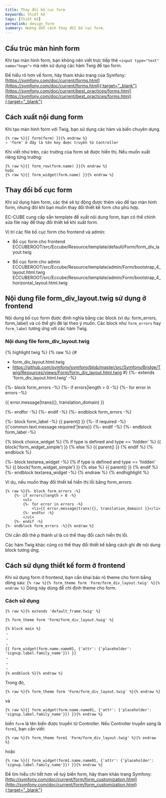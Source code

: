 ```yaml
---
title: Thay đổi bố cục form
keywords: thiết kế 
tags: [thiết kế]
permalink: design_form
summary: Hướng dẫn cách thay đổi bố cục form.
---
```


## Cấu trúc màn hình form
Khi tạo màn hình form, bạn không nên viết trực tiếp thẻ `<input type="text" name="hoge">` mà nên sử dụng các hàm Twig để tạo form.  

Để hiểu rõ hơn về form, hãy tham khảo trang của Symfony:  
[https://symfony.com/doc/current/forms.html](https://symfony.com/doc/current/forms.html){:target="_blank"}  
[https://symfony.com/doc/current/best_practices/forms.html](https://symfony.com/doc/current/best_practices/forms.html){:target="_blank"}

## Cách xuất nội dung form
Khi tạo màn hình form với Twig, bạn sử dụng các hàm và biến chuyên dụng.

```twig
{% raw %}{{ form(form) }}{% endraw %}
→ 'form' ở đây là tên key được truyền từ Controller
```
Khi viết như trên, các trường của form sẽ được hiển thị.
Nếu muốn xuất riêng từng trường:

```twig
{% raw %}{{ form_row(form.name) }}{% endraw %}
hoặc
{% raw %}{{ form_widget(form.name) }}{% endraw %}
```

## Thay đổi bố cục form
Khi sử dụng hàm form, các thẻ sẽ tự động được thêm vào để tạo màn hình form, nhưng đôi khi bạn muốn thay đổi thiết kế form cho phù hợp.

EC-CUBE cung cấp sẵn template để xuất nội dung form, bạn có thể chỉnh sửa file này để thay đổi thiết kế khi xuất form.

Vị trí các file bố cục form cho frontend và admin:

- Bố cục form cho frontend  
ECCUBEROOT/src/Eccube/Resource/template/default/Form/form_div_layout.twig

- Bố cục form cho admin  
ECCUBEROOT/src/Eccube/Resource/template/admin/Form/bootstrap_4_layout.html.twig
ECCUBEROOT/src/Eccube/Resource/template/admin/Form/bootstrap_4_horizontal_layout.html.twig

## Nội dung file form_div_layout.twig sử dụng ở frontend

Nội dung bố cục form được định nghĩa bằng các block (ví dụ: form_errors, form_label) và có thể ghi đè lại theo ý muốn.
Các block như `form_errors` hay `form_label` tương ứng với các hàm Twig.

### Nội dung file form_div_layout.twig

{% highlight twig  %}
{% raw %}
{#
 - form_div_layout.html.twig
 - https://github.com/symfony/symfony/blob/master/src/Symfony/Bridge/Twig/Resources/views/Form/form_div_layout.html.twig
#}
{%- extends 'form_div_layout.html.twig' -%}

{%- block form_errors -%}
    {%- if errors|length > 0 -%}
        {%- for error in errors -%}
            <p class="ec-errorMessage">{{ error.message|trans({}, translation_domain) }}</p>
        {%- endfor -%}
    {%- endif -%}
{%- endblock form_errors -%}

{%- block form_label -%}
    {{ parent() }}
    {%- if required -%}
        <span class="ec-required">{{'common.text.message.required'|trans}}</span>
    {%- endif -%}
{%- endblock form_label -%}

{% block choice_widget %}
    {% if type is defined and type == 'hidden' %}
        {{ block('form_widget_simple') }}
    {% else %}
        {{ parent() }}
    {% endif %}
{% endblock %}

{%- block textarea_widget -%}
    {% if type is defined and type == 'hidden' %}
        {{ block('form_widget_simple') }}
    {% else %}
        {{ parent() }}
    {% endif %}
{%- endblock textarea_widget -%}
{% endraw %}
{% endhighlight %}

Ví dụ, nếu muốn thay đổi thiết kế hiển thị lỗi bằng form_errors:

```twig
{% raw %}{%- block form_errors -%}
    {%- if errors|length > 0 -%}
        <ul>
        {%- for error in errors -%}
            <li>{{ error.message|trans({}, translation_domain) }}</li>
        {%- endfor -%}
        </ul>
    {%- endif -%}
{%- endblock form_errors -%}{% endraw %}
```

Chỉ cần đổi thẻ p thành ul là có thể thay đổi cách hiển thị lỗi.

Các hàm Twig khác cũng có thể thay đổi thiết kế bằng cách ghi đè nội dung block tương ứng.

## Cách sử dụng thiết kế form ở frontend

Khi sử dụng form ở frontend, bạn cần khai báo rõ theme cho form bằng dòng sau: `{% raw %}{% form_theme form 'Form/form_div_layout.twig' %}{% endraw %}`
Dòng này dùng để chỉ định theme cho form.

### Cách sử dụng

```twig
{% raw %}{% extends 'default_frame.twig' %}

{% form_theme form 'Form/form_div_layout.twig' %}

{% block main %}
・
・
・
{{ form_widget(form.name.name01, {'attr': {'placeholder': 'signup.label.family_name'}}) }}
・
・
・
{% endblock %}{% endraw %}
```

Trong đó,

```twig
{% raw %}{% form_theme form 'Form/form_div_layout.twig' %}{% endraw %}
```

và

```twig
{% raw %}{{ form_widget(form.name.name01, {'attr': {'placeholder': 'signup.label.family_name'}}) }}{% endraw %}
```

biến `form` là tên biến được truyền từ Controller.
Nếu Controller truyền sang là `form1`, bạn cần viết:

```twig
{% raw %}{% form_theme form1 'Form/form_div_layout.twig' %}{% endraw %}
```

hoặc

```twig
{% raw %}{{ form_widget(form1.name.name01, {'attr': {'placeholder': 'signup.label.family_name'}}) }}{% endraw %}
```

Để tìm hiểu chi tiết hơn về tuỳ biến form, hãy tham khảo trang Symfony:  
[http://symfony.com/doc/current/form/form_customization.html](http://symfony.com/doc/current/form/form_customization.html){:target="_blank"}
